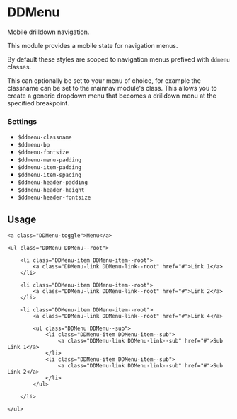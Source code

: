 DDMenu
======

Mobile drilldown navigation.

This module provides a mobile state for navigation menus.

By default these styles are scoped to navigation menus prefixed with `ddmenu` classes.

This can optionally be set to your menu of choice, for example the classname can be set to the mainnav module's class. This allows you to create a generic dropdown menu that becomes a drilldown menu at the specified breakpoint.

### Settings

- `$ddmenu-classname`
- `$ddmenu-bp`
- `$ddmenu-fontsize`
- `$ddmenu-menu-padding`
- `$ddmenu-item-padding`
- `$ddmenu-item-spacing`
- `$ddmenu-header-padding`
- `$ddmenu-header-height`
- `$ddmenu-header-fontsize`


Usage
-----

    <a class="DDMenu-toggle">Menu</a>

    <ul class="DDMenu DDMenu--root">

        <li class="DDMenu-item DDMenu-item--root">
            <a class="DDMenu-link DDMenu-link--root" href="#">Link 1</a>
        </li>

        <li class="DDMenu-item DDMenu-item--root">
            <a class="DDMenu-link DDMenu-link--root" href="#">Link 2</a>
        </li>

        <li class="DDMenu-item DDMenu-item--root">
            <a class="DDMenu-link DDMenu-link--root" href="#">Link 4</a>

            <ul class="DDMenu DDMenu--sub">
                <li class="DDMenu-item DDMenu-item--sub">
                    <a class="DDMenu-link DDMenu-link--sub" href="#">Sub Link 1</a>
                </li>
                <li class="DDMenu-item DDMenu-item--sub">
                    <a class="DDMenu-link DDMenu-link--sub" href="#">Sub Link 2</a>
                </li>
            </ul>

        </li>

    </ul>



